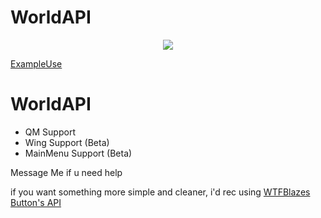 # WorldAPI
<p align="center">
  <a href="#"><img src="https://raw.githubusercontent.com/Hacker1254/WorldClient-Files/main/WorldClient.png"></a>
</p>


[ExampleUse](https://github.com/Hacker1254/WorldAPI-Example)

# WorldAPI
      
 - QM Support
 - Wing Support (Beta)
 - MainMenu Support (Beta)
 
 Message Me if u need help
 
 if you want something more simple and cleaner, i'd rec using [WTFBlazes Button's API](https://github.com/WTFBlaze/BlazesButtonAPI)
 
